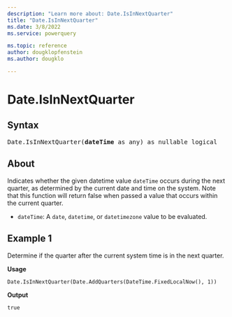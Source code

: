 ```yaml
---
description: "Learn more about: Date.IsInNextQuarter"
title: "Date.IsInNextQuarter"
ms.date: 3/8/2022
ms.service: powerquery

ms.topic: reference
author: dougklopfenstein
ms.author: dougklo

---
```

# Date.IsInNextQuarter

## Syntax

<pre>
Date.IsInNextQuarter(<b>dateTime</b> as any) as nullable logical
</pre>  

## About

Indicates whether the given datetime value `dateTime` occurs during the next quarter, as determined by the current date and time on the system. Note that this function will return false when passed a value that occurs within the current quarter.

* `dateTime`: A `date`, `datetime`, or `datetimezone` value to be evaluated.

## Example 1

Determine if the quarter after the current system time is in the next quarter.

**Usage**

```powerquery-m
Date.IsInNextQuarter(Date.AddQuarters(DateTime.FixedLocalNow(), 1))
```

**Output**

`true`
